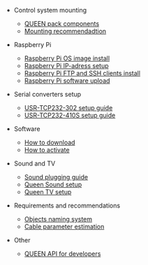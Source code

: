 - Control system mounting  

  - [QUEEN pack components](queen_pack)    
  - [Mounting recommendadtion](cs_mount)

- Raspberry Pi

  - [Raspberry Pi OS image install](rpi_image_upload)  
  - [Raspberry Pi IP-adress setup](rpi_ip_setup) 
  - [Raspberry Pi FTP and SSH clients install](rpi_ftp_ssh_setup)  
  - [Raspberry Pi software upload](rpi_soft_install)

- Serial converters setup

  - [USR-TCP232-302 setup guide](hw_setup_usr_tcp232_302)  
  - [USR-TCP232-410S setup guide](hw_setup_usr_tcp232_410s)

- Software

  - [How to download](queen_software)
  - [How to activate](queen_software_activate)

- Sound and TV

  - [Sound plugging guide](hw_plug_sound)
  - [Queen Sound setup](soft_queen_sound)
  - [Queen TV setup](soft_queen_tv)

- Requirements and recommendations

  - [Objects naming system](reqs_object_naming)
  - [Cable parameter estimation](reqs_cable_cut)

- Other

  - [QUEEN API for developers](dev_api)
